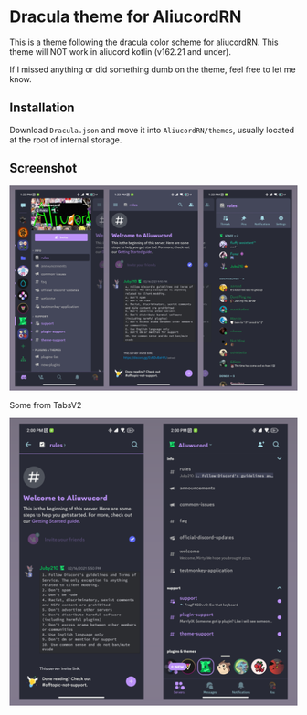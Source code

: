 # Dracula theme for AliucordRN

This is a theme following the dracula color scheme for aliucordRN.
This theme will NOT work in aliucord kotlin (v162.21 and under).

If I missed anything or did something dumb on the theme, feel free to let me know.

## Installation

Download `Dracula.json` and move it into `AliucordRN/themes`, usually located at the root of internal storage.

## Screenshot

![](Screenshots/screenshots-1.png)

Some from TabsV2

![](Screenshots/screenshots-2.png)